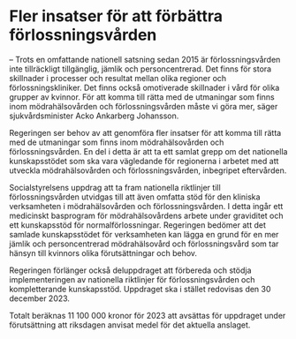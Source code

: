 # Fler insatser för att förbättra förlossningsvården

– Trots en omfattande nationell satsning sedan 2015 är förlossningsvården inte tillräckligt tillgänglig, jämlik och personcentrerad. Det finns för stora skillnader i processer och resultat mellan olika regioner och förlossningskliniker. Det finns också omotiverade skillnader i vård för olika grupper av kvinnor. För att komma till rätta med de utmaningar som finns inom mödrahälsovården och förlossningsvården måste vi göra mer, säger sjukvårdsminister Acko Ankarberg Johansson.

Regeringen ser behov av att genomföra fler insatser för att komma till rätta med de utmaningar som finns inom mödrahälsovården och förlossningsvården. En del i detta är att ta ett samlat grepp om det nationella kunskapsstödet som ska vara vägledande för regionerna i arbetet med att utveckla mödrahälsovården och förlossningsvården, inbegripet eftervården.

Socialstyrelsens uppdrag att ta fram nationella riktlinjer till förlossningsvården utvidgas till att även omfatta stöd för den kliniska verksamheten i mödrahälsovården och förlossningsvården. I detta ingår ett medicinskt basprogram för mödrahälsovårdens arbete under graviditet och ett kunskapsstöd för normalförlossningar. Regeringen bedömer att det samlade kunskapsstödet för verksamheten kan lägga en grund för en mer jämlik och personcentrerad mödrahälsovård och förlossningsvård som tar hänsyn till kvinnors olika förutsättningar och behov.

Regeringen förlänger också deluppdraget att förbereda och stödja implementeringen av nationella riktlinjer för förlossningsvården och kompletterande kunskapsstöd. Uppdraget ska i stället redovisas den 30 december 2023\.

Totalt beräknas 11 100 000 kronor för 2023 att avsättas för uppdraget under förutsättning att riksdagen anvisat medel för det aktuella anslaget.
